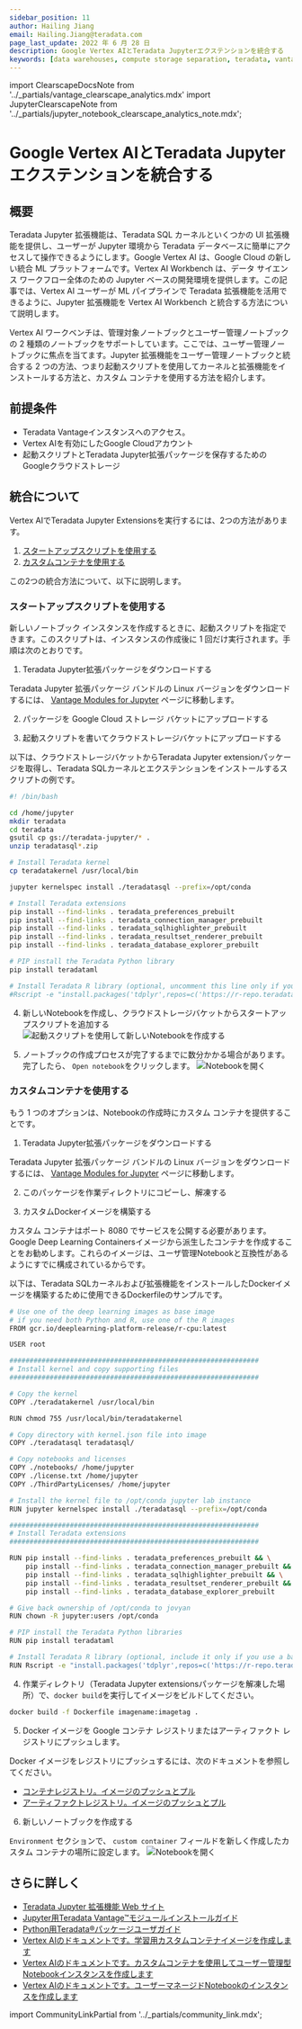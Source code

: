 ```yaml
---
sidebar_position: 11
author: Hailing Jiang
email: Hailing.Jiang@teradata.com
page_last_update: 2022 年 6 月 28 日
description: Google Vertex AIとTeradata Jupyterエクステンションを統合する
keywords: [data warehouses, compute storage separation, teradata, vantage, cloud data platform, business intelligence, enterprise analytics, jupyter, teradatasql, ipython-sql, teradatasqlalchemy]
---
```

import ClearscapeDocsNote from '../_partials/vantage_clearscape_analytics.mdx'
import JupyterClearscapeNote from '../_partials/jupyter_notebook_clearscape_analytics_note.mdx';

# Google Vertex AIとTeradata Jupyterエクステンションを統合する


<JupyterClearscapeNote />

## 概要
Teradata Jupyter 拡張機能は、Teradata SQL カーネルといくつかの UI 拡張機能を提供し、ユーザーが Jupyter 環境から Teradata データベースに簡単にアクセスして操作できるようにします。Google Vertex AI は、Google Cloud の新しい統合 ML プラットフォームです。Vertex AI Workbench は、データ サイエンス ワークフロー全体のための Jupyter ベースの開発環境を提供します。この記事では、Vertex AI ユーザーが ML パイプラインで Teradata 拡張機能を活用できるように、Jupyter 拡張機能を Vertex AI Workbench と統合する方法について説明します。

Vertex AI ワークベンチは、管理対象ノートブックとユーザー管理ノートブックの 2 種類のノートブックをサポートしています。ここでは、ユーザー管理ノートブックに焦点を当てます。Jupyter 拡張機能をユーザー管理ノートブックと統合する 2 つの方法、つまり起動スクリプトを使用してカーネルと拡張機能をインストールする方法と、カスタム コンテナを使用する方法を紹介します。

## 前提条件

* Teradata Vantageインスタンスへのアクセス。
  <ClearscapeDocsNote />
* Vertex AIを有効にしたGoogle Cloudアカウント
* 起動スクリプトとTeradata Jupyter拡張パッケージを保存するためのGoogleクラウドストレージ

## 統合について

Vertex AIでTeradata Jupyter Extensionsを実行するには、2つの方法があります。

1. [スタートアップスクリプトを使用する](#use-startup-script)
2. [ カスタムコンテナを使用する](#use-custom-container)

この2つの統合方法について、以下に説明します。

### スタートアップスクリプトを使用する

新しいノートブック インスタンスを作成するときに、起動スクリプトを指定できます。このスクリプトは、インスタンスの作成後に 1 回だけ実行されます。手順は次のとおりです。

1. Teradata Jupyter拡張パッケージをダウンロードする

Teradata Jupyter 拡張パッケージ バンドルの Linux バージョンをダウンロードするには、 [Vantage Modules for Jupyter](https://downloads.teradata.com/download/tools/vantage-modules-for-jupyter) ページに移動します。

2. パッケージを Google Cloud ストレージ バケットにアップロードする

3. 起動スクリプトを書いてクラウドストレージバケットにアップロードする

以下は、クラウドストレージバケットからTeradata Jupyter extensionパッケージを取得し、Teradata SQLカーネルとエクステンションをインストールするスクリプトの例です。

``` bash , role="content-editable"
#! /bin/bash

cd /home/jupyter
mkdir teradata
cd teradata
gsutil cp gs://teradata-jupyter/* .
unzip teradatasql*.zip

# Install Teradata kernel
cp teradatakernel /usr/local/bin

jupyter kernelspec install ./teradatasql --prefix=/opt/conda

# Install Teradata extensions
pip install --find-links . teradata_preferences_prebuilt
pip install --find-links . teradata_connection_manager_prebuilt
pip install --find-links . teradata_sqlhighlighter_prebuilt
pip install --find-links . teradata_resultset_renderer_prebuilt
pip install --find-links . teradata_database_explorer_prebuilt

# PIP install the Teradata Python library
pip install teradataml

# Install Teradata R library (optional, uncomment this line only if you use an environment that supports R)
#Rscript -e "install.packages('tdplyr',repos=c('https://r-repo.teradata.com','https://cloud.r-project.org'))"
```


4. 新しいNotebookを作成し、クラウドストレージバケットからスタートアップスクリプトを追加する
![起動スクリプトを使用して新しいNotebookを作成する](../cloud-guides/images/integrate-teradata-jupyter-extensions-with-google-vertex-ai/vertex.create.notebook.startupscript.png)

5. ノートブックの作成プロセスが完了するまでに数分かかる場合があります。完了したら、 `Open notebook`をクリックします。
![Notebookを開く](../cloud-guides/images/integrate-teradata-jupyter-extensions-with-google-vertex-ai/vertex.open.notebook.png)

### カスタムコンテナを使用する

もう 1 つのオプションは、Notebookの作成時にカスタム コンテナを提供することです。

1. Teradata Jupyter拡張パッケージをダウンロードする

Teradata Jupyter 拡張パッケージ バンドルの Linux バージョンをダウンロードするには、 [Vantage Modules for Jupyter](https://downloads.teradata.com/download/tools/vantage-modules-for-jupyter) ページに移動します。

2. このパッケージを作業ディレクトリにコピーし、解凍する

3. カスタムDockerイメージを構築する

カスタム コンテナはポート 8080 でサービスを公開する必要があります。Google Deep Learning Containersイメージから派生したコンテナを作成することをお勧めします。これらのイメージは、ユーザ管理Notebookと互換性があるようにすでに構成されているからです。

以下は、Teradata SQLカーネルおよび拡張機能をインストールしたDockerイメージを構築するために使用できるDockerfileのサンプルです。

``` bash
# Use one of the deep learning images as base image
# if you need both Python and R, use one of the R images
FROM gcr.io/deeplearning-platform-release/r-cpu:latest

USER root

##############################################################
# Install kernel and copy supporting files
##############################################################

# Copy the kernel
COPY ./teradatakernel /usr/local/bin

RUN chmod 755 /usr/local/bin/teradatakernel

# Copy directory with kernel.json file into image
COPY ./teradatasql teradatasql/

# Copy notebooks and licenses
COPY ./notebooks/ /home/jupyter
COPY ./license.txt /home/jupyter
COPY ./ThirdPartyLicenses/ /home/jupyter

# Install the kernel file to /opt/conda jupyter lab instance
RUN jupyter kernelspec install ./teradatasql --prefix=/opt/conda

##############################################################
# Install Teradata extensions
##############################################################

RUN pip install --find-links . teradata_preferences_prebuilt && \
    pip install --find-links . teradata_connection_manager_prebuilt && \
    pip install --find-links . teradata_sqlhighlighter_prebuilt && \
    pip install --find-links . teradata_resultset_renderer_prebuilt && \
    pip install --find-links . teradata_database_explorer_prebuilt

# Give back ownership of /opt/conda to jovyan
RUN chown -R jupyter:users /opt/conda

# PIP install the Teradata Python libraries
RUN pip install teradataml

# Install Teradata R library (optional, include it only if you use a base image that supports R)
RUN Rscript -e "install.packages('tdplyr',repos=c('https://r-repo.teradata.com','https://cloud.r-project.org'))"
```

4. 作業ディレクトリ（Teradata Jupyter extensionsパッケージを解凍した場所）で、`docker build`を実行してイメージをビルドしてください。

``` bash , id="jupyterlab_ext_on_vertex_first_run", role="content-editable emits-gtm-events
docker build -f Dockerfile imagename:imagetag .
```

5. Docker イメージを Google コンテナ レジストリまたはアーティファクト レジストリにプッシュします。

Docker イメージをレジストリにプッシュするには、次のドキュメントを参照してください。

* [ コンテナレジストリ。イメージのプッシュとプル](https://cloud.google.com/container-registry/docs/pushing-and-pulling)
* [ アーティファクトレジストリ。イメージのプッシュとプル](https://cloud.google.com/artifact-registry/docs/docker/pushing-and-pulling?hl=en)

6. 新しいノートブックを作成する

 `Environment` セクションで、 `custom container` フィールドを新しく作成したカスタム コンテナの場所に設定します。
![Notebookを開く](../cloud-guides/images/integrate-teradata-jupyter-extensions-with-google-vertex-ai/vertex.custom.container.png)

## さらに詳しく
* [ Teradata Jupyter 拡張機能 Web サイト](https://teradata.github.io/jupyterextensions)
* [ Jupyter用Teradata Vantage™モジュールインストールガイド](https://docs.teradata.com/r/KQLs1kPXZ02rGWaS9Ktoww/root)
* [ Python用Teradata®パッケージユーザガイド](https://docs.teradata.com/r/1YKutX2ODdO9ppo_fnguTA/root)
* [ Vertex AIのドキュメントです。学習用カスタムコンテナイメージを作成します](https://cloud.google.com/vertex-ai/docs/training/create-custom-container)
* [ Vertex AIのドキュメントです。カスタムコンテナを使用してユーザー管理型Notebookインスタンスを作成します](https://cloud.google.com/vertex-ai/docs/workbench/user-managed/custom-container)
* [ Vertex AIのドキュメントです。ユーザーマネージドNotebookのインスタンスを作成します](https://cloud.google.com/vertex-ai/docs/workbench/user-managed/create-new)

import CommunityLinkPartial from '../_partials/community_link.mdx';

<CommunityLinkPartial />
